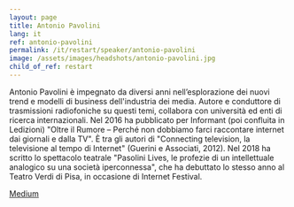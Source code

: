 ```yaml
---
layout: page
title: Antonio Pavolini
lang: it
ref: antonio-pavolini
permalink: /it/restart/speaker/antonio-pavolini
image: /assets/images/headshots/antonio-pavolini.jpg
child_of_ref: restart
---
```


Antonio Pavolini è impegnato da diversi anni nell’esplorazione dei nuovi trend e modelli di business dell'industria dei
media. Autore e conduttore di trasmissioni radiofoniche su questi temi, collabora con università ed enti di ricerca
internazionali. Nel 2016 ha pubblicato per Informant (poi confluita in Ledizioni) "Oltre il Rumore – Perché non
dobbiamo farci raccontare internet dai giornali e dalla TV". È tra gli autori di "Connecting television, la televisione al
tempo di Internet" (Guerini e Associati, 2012). Nel 2018 ha scritto lo spettacolo teatrale "Pasolini Lives, le profezie di
un intellettuale analogico su una società iperconnessa", che ha debuttato lo stesso anno al Teatro Verdi di Pisa, in
occasione di Internet Festival.

[Medium](https://medium.com/@antoniopavolini)
